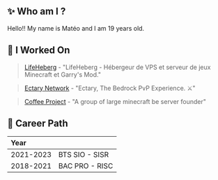 ## ✨ Who am I ?
Hello!! My name is Matéo and I am 19 years old.

## 🚂 I Worked On
> [LifeHeberg](https://www.lifeheberg.com/) - "LifeHeberg - Hébergeur de VPS et serveur de jeux Minecraft et Garry's Mod."

> [Ectary Network](https://twitter.com/ectarymc) - "Ectary, The Bedrock PvP Experience. ⚔️"

> [Coffee Project](https://github.com/CoffeeProjectMCBE) - "A group of large minecraft be server founder"

## 🏡 Career Path

| Year |                     |
|:-----|:--------------------|
| 2021-2023   | BTS SIO - SISR |
| 2018-2021   | BAC PRO - RISC |
